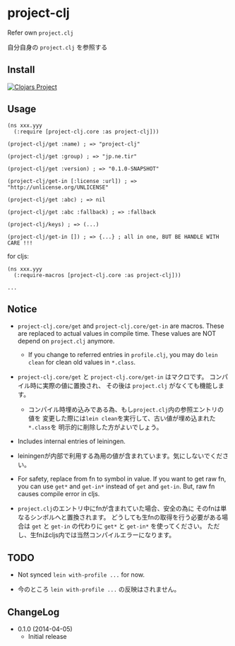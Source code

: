 # project-clj

Refer own `project.clj`

自分自身の `project.clj` を参照する


## Install

[![Clojars Project](http://clojars.org/jp.ne.tir/project-clj/latest-version.svg)](http://clojars.org/jp.ne.tir/project-clj)


## Usage

~~~
(ns xxx.yyy
  (:require [project-clj.core :as project-clj]))

(project-clj/get :name) ; => "project-clj"

(project-clj/get :group) ; => "jp.ne.tir"

(project-clj/get :version) ; => "0.1.0-SNAPSHOT"

(project-clj/get-in [:license :url]) ; => "http://unlicense.org/UNLICENSE"

(project-clj/get :abc) ; => nil

(project-clj/get :abc :fallback) ; => :fallback

(project-clj/keys) ; => (...)

(project-clj/get-in []) ; => {...} ; all in one, BUT BE HANDLE WITH CARE !!!

~~~

for cljs:

~~~
(ns xxx.yyy
  (:require-macros [project-clj.core :as project-clj]))

...
~~~


## Notice

- `project-clj.core/get` and `project-clj.core/get-in` are macros.
  These are replaced to actual values in compile time.
  These values are NOT depend on `project.clj` anymore.
  - If you change to referred entries in `profile.clj`,
    you may do `lein clean` for clean old values in `*.class`.

- `project-clj.core/get` と `project-clj.core/get-in` はマクロです。
  コンパイル時に実際の値に置換され、
  その後は `project.clj` がなくても機能します。
  - コンパイル時埋め込みである為、もし`project.clj`内の参照エントリの値を
    変更した際には`lein clean`を実行して、古い値が埋め込まれた`*.class`を
    明示的に削除した方がよいでしょう。

- Includes internal entries of leiningen.

- leiningenが内部で利用する為用の値が含まれています。気にしないでください。

- For safety, replace from fn to symbol in value.
  If you want to get raw fn,
  you can use `get*` and `get-in*` instead of `get` and `get-in`.
  But, raw fn causes compile error in cljs.

- `project.clj`のエントリ中にfnが含まれていた場合、安全の為に
  そのfnは単なるシンボルへと置換されます。
  どうしても生fnの取得を行う必要がある場合は `get` と `get-in` の代わりに
  `get*` と `get-in*` を使ってください。
  ただし、生fnはcljs内では当然コンパイルエラーになります。


## TODO

- Not synced `lein with-profile ...` for now.

- 今のところ `lein with-profile ...` の反映はされません。


## ChangeLog

- 0.1.0 (2014-04-05)
    - Initial release





